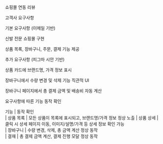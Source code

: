쇼핑몰 연동 리뷰

고객사 요구사항

기본 요구사항 (이메일 기반)

신발 전문 쇼핑몰 구현

상품 목록, 장바구니, 주문, 결제 기능 제공

추가 요구사항 (피그마 시안 기반)

상품 카드에 브랜드명, 가격 정보 표시

장바구니에서 수량 변경 및 삭제 기능 직관적 UI

장바구니 페이지에서 총 결제 금액 및 배송비 자동 계산

요구사항에 따른 기능 동작 확인

기능   |    동작 확인                               
| 상품 목록    | 모든 상품이 목록에 표시되고, 브랜드명/가격 정보 정상 노출 
| 상품 상세    | 클릭 시 상세 페이지 이동, 이미지/설명/가격 등 상세 정보 확인 가능     
| 장바구니     | 수량 변경, 삭제, 총 금액 계산 정상 동작            
| 결재    | 총 결제 금액 계산, 결제 진행 모달 정상 동작                                                       

